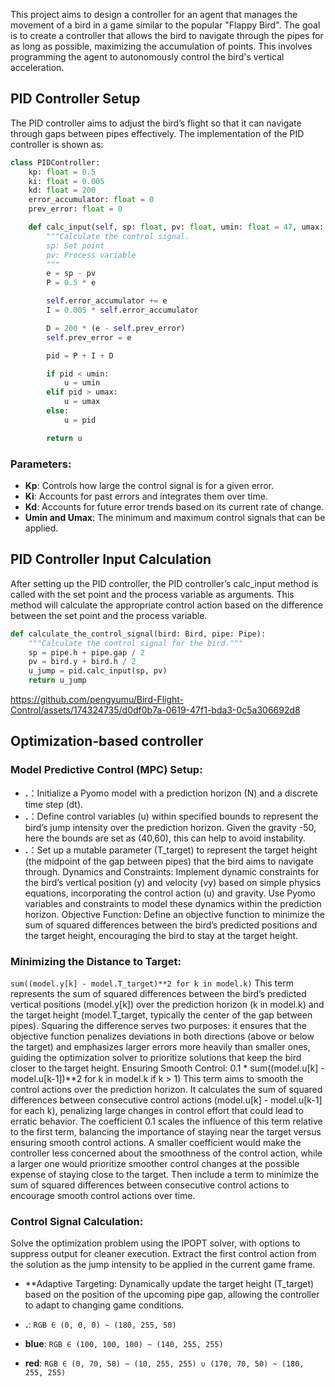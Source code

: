 

This project aims to design a controller for an agent that manages the movement of a bird in a game similar to the popular "Flappy Bird". The goal is to create a controller that allows the bird to navigate through the pipes for as long as possible, maximizing the accumulation of points. This involves programming the agent to autonomously control the bird's vertical acceleration.

## PID Controller Setup
The PID controller aims to adjust the bird’s flight so that it can navigate through gaps between pipes effectively. The implementation of the PID controller is shown as:

```python
class PIDController:
    kp: float = 0.5
    ki: float = 0.005
    kd: float = 200
    error_accumulator: float = 0
    prev_error: float = 0

    def calc_input(self, sp: float, pv: float, umin: float = 47, umax: float = 53) -> float:
        """Calculate the control signal.
        sp: Set point
        pv: Process variable
        """
        e = sp - pv
        P = 0.5 * e

        self.error_accumulator += e
        I = 0.005 * self.error_accumulator

        D = 200 * (e - self.prev_error)
        self.prev_error = e

        pid = P + I + D

        if pid < umin:
            u = umin
        elif pid > umax:
            u = umax
        else:
            u = pid

        return u
```

### Parameters:

- **Kp**: Controls how large the control signal is for a given error.
- **Ki**: Accounts for past errors and integrates them over time.
- **Kd**: Accounts for future error trends based on its current rate of change.
- **Umin and Umax**: The minimum and maximum control signals that can be applied.
  
## PID Controller Input Calculation
After setting up the PID controller, the PID controller’s calc_input method is called with the set point and the process variable as arguments. This method will calculate the appropriate control action based on the difference between the set point and the process variable.


```python
def calculate_the_control_signal(bird: Bird, pipe: Pipe):
    """Calculate the control signal for the bird."""
    sp = pipe.h + pipe.gap / 2
    pv = bird.y + bird.h / 2
    u_jump = pid.calc_input(sp, pv)
    return u_jump
```

https://github.com/pengyumu/Bird-Flight-Control/assets/174324735/d0df0b7a-0619-47f1-bda3-0c5a306692d8


## Optimization-based controller 
### Model Predictive Control (MPC) Setup:
- **.**：Initialize a Pyomo model with a prediction horizon (N) and a discrete time step (dt).
- **.**：Define control variables (u) within specified bounds to represent the bird’s jump intensity over the prediction horizon. Given the gravity -50, here the bounds are set as (40,60), this can help to avoid instability.
- **.**：Set up a mutable parameter (T_target) to represent the target height (the midpoint of the gap between pipes) that the bird aims to navigate through.
Dynamics and Constraints:
Implement dynamic constraints for the bird’s vertical position (y) and velocity (vy) based on simple physics equations, incorporating the control action (u) and gravity.
Use Pyomo variables and constraints to model these dynamics within the prediction horizon.
Objective Function:
Define an objective function to minimize the sum of squared differences between the bird’s predicted positions and the target height, encouraging the bird to stay at the target height.

### Minimizing the Distance to Target: 
`sum((model.y[k] - model.T_target)**2 for k in model.k)`
This term represents the sum of squared differences between the bird’s predicted vertical positions (model.y[k]) over the prediction horizon (k in model.k) and the target height (model.T_target, typically the center of the gap between pipes). Squaring the difference serves two purposes: it ensures that the objective function penalizes deviations in both directions (above or below the target) and emphasizes larger errors more heavily than smaller ones, guiding the optimization solver to prioritize solutions that keep the bird closer to the target height.
Ensuring Smooth Control: 0.1 * sum((model.u[k] - model.u[k-1])**2 for k in model.k if k > 1)
This term aims to smooth the control actions over the prediction horizon. It calculates the sum of squared differences between consecutive control actions (model.u[k] - model.u[k-1] for each k), penalizing large changes in control effort that could lead to erratic behavior. The coefficient 0.1 scales the influence of this term relative to the first term, balancing the importance of staying near the target versus ensuring smooth control actions. A smaller coefficient would make the controller less concerned about the smoothness of the control action, while a larger one would prioritize smoother control changes at the possible expense of staying close to the target.
Then include a term to minimize the sum of squared differences between consecutive control actions to encourage smooth control actions over time.

### Control Signal Calculation:
Solve the optimization problem using the IPOPT solver, with options to suppress output for cleaner execution.
Extract the first control action from the solution as the jump intensity to be applied in the current game frame.
- **Adaptive Targeting: Dynamically update the target height (T_target) based on the position of the upcoming pipe gap, allowing the controller to adapt to changing game conditions.






- **.**: `RGB ∈ (0, 0, 0) ~ (180, 255, 50)`
- **blue**: `RGB ∈ (100, 100, 100) ~ (140, 255, 255)`
- **red**: `RGB ∈ (0, 70, 50) ~ (10, 255, 255) ∪ (170, 70, 50) ~ (180, 255, 255)`
